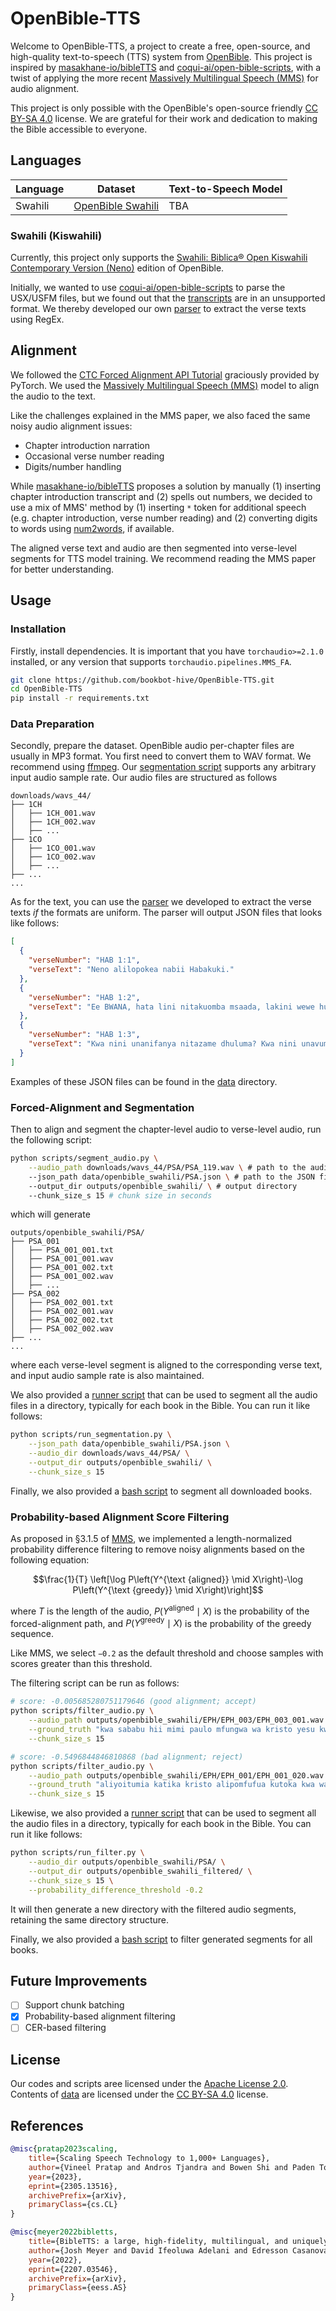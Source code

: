 # OpenBible-TTS

Welcome to OpenBible-TTS, a project to create a free, open-source, and high-quality text-to-speech (TTS) system from [OpenBible](https://open.bible/). This project is inspired by [masakhane-io/bibleTTS](https://github.com/masakhane-io/bibleTTS) and [coqui-ai/open-bible-scripts](https://github.com/coqui-ai/open-bible-scripts), with a twist of applying the more recent [Massively Multilingual Speech (MMS)](https://arxiv.org/abs/2305.13516) for audio alignment.

This project is only possible with the OpenBible's open-source friendly [CC BY-SA 4.0](https://open.bible/bibles/swahili-biblica-audio-bible/#by-sa) license. We are grateful for their work and dedication to making the Bible accessible to everyone.

## Languages

| Language | Dataset                                                                        | Text-to-Speech Model |
| -------- | ------------------------------------------------------------------------------ | -------------------- |
| Swahili  | [OpenBible Swahili](https://huggingface.co/datasets/bookbot/OpenBible_Swahili) | TBA                  |

### Swahili (Kiswahili)

Currently, this project only supports the [Swahili: Biblica® Open Kiswahili Contemporary Version (Neno)](https://open.bible/bibles/swahili-biblica-audio-bible/) edition of OpenBible.

Initially, we wanted to use [coqui-ai/open-bible-scripts](https://github.com/coqui-ai/open-bible-scripts) to parse the USX/USFM files, but we found out that the [transcripts](https://open.bible/bibles/swahili-biblica-text-bible/) are in an unsupported format. We thereby developed our own [parser](./notebooks/scrape_openbible_audio.ipynb) to extract the verse texts using RegEx.

## Alignment

We followed the [CTC Forced Alignment API Tutorial](https://pytorch.org/audio/main/tutorials/ctc_forced_alignment_api_tutorial.html) graciously provided by PyTorch. We used the [Massively Multilingual Speech (MMS)](https://arxiv.org/abs/2305.13516) model to align the audio to the text.

Like the challenges explained in the MMS paper, we also faced the same noisy audio alignment issues:

- Chapter introduction narration
- Occasional verse number reading
- Digits/number handling

While [masakhane-io/bibleTTS](https://github.com/masakhane-io/bibleTTS) proposes a solution by manually (1) inserting chapter introduction transcript and (2) spells out numbers, we decided to use a mix of MMS' method by (1) inserting `*` token for additional speech (e.g. chapter introduction, verse number reading) and (2) converting digits to words using [num2words](https://github.com/rhasspy/num2words), if available.

The aligned verse text and audio are then segmented into verse-level segments for TTS model training. We recommend reading the MMS paper for better understanding.

## Usage

### Installation

Firstly, install dependencies. It is important that you have `torchaudio>=2.1.0` installed, or any version that supports `torchaudio.pipelines.MMS_FA`.

```sh
git clone https://github.com/bookbot-hive/OpenBible-TTS.git
cd OpenBible-TTS
pip install -r requirements.txt
```

### Data Preparation

Secondly, prepare the dataset. OpenBible audio per-chapter files are usually in MP3 format. You first need to convert them to WAV format. We recommend using [ffmpeg](https://ffmpeg.org/). Our [segmentation script](./scripts/segment_audio.py) supports any arbitrary input audio sample rate. Our audio files are structured as follows

```
downloads/wavs_44/
├── 1CH
│   ├── 1CH_001.wav
│   ├── 1CH_002.wav
│   ├── ...
├── 1CO
│   ├── 1CO_001.wav
│   ├── 1CO_002.wav
│   ├── ...
├── ...
...
```

As for the text, you can use the [parser](./notebooks/scrape_openbible_audio.ipynb) we developed to extract the verse texts *if* the formats are uniform. The parser will output JSON files that looks like follows:

```json
[
  {
    "verseNumber": "HAB 1:1",
    "verseText": "Neno alilopokea nabii Habakuki."
  },
  {
    "verseNumber": "HAB 1:2",
    "verseText": "Ee BWANA, hata lini nitakuomba msaada, lakini wewe husikilizi? Au kukulilia, \u201cUdhalimu!\u201d Lakini hutaki kuokoa?"
  },
  {
    "verseNumber": "HAB 1:3",
    "verseText": "Kwa nini unanifanya nitazame dhuluma? Kwa nini unavumilia makosa? Uharibifu na udhalimu viko mbele yangu; kuna mabishano na mapambano kwa wingi."
  }
]
```

Examples of these JSON files can be found in the [data](./data/openbible_swahili/) directory.

### Forced-Alignment and Segmentation

Then to align and segment the chapter-level audio to verse-level audio, run the following script:

```sh
python scripts/segment_audio.py \
    --audio_path downloads/wavs_44/PSA/PSA_119.wav \ # path to the audio file
    --json_path data/openbible_swahili/PSA.json \ # path to the JSON file
    --output_dir outputs/openbible_swahili/ \ # output directory
    --chunk_size_s 15 # chunk size in seconds
```

which will generate

```
outputs/openbible_swahili/PSA/
├── PSA_001
│   ├── PSA_001_001.txt
│   ├── PSA_001_001.wav
│   ├── PSA_001_002.txt
│   ├── PSA_001_002.wav
│   ├── ...
├── PSA_002
│   ├── PSA_002_001.txt
│   ├── PSA_002_001.wav
│   ├── PSA_002_002.txt
│   ├── PSA_002_002.wav
├── ...
...
```

where each verse-level segment is aligned to the corresponding verse text, and input audio sample rate is also maintained.

We also provided a [runner script](./scripts/run_segmentation.py) that can be used to segment all the audio files in a directory, typically for each book in the Bible. You can run it like follows:

```sh
python scripts/run_segmentation.py \
    --json_path data/openbible_swahili/PSA.json \
    --audio_dir downloads/wavs_44/PSA/ \
    --output_dir outputs/openbible_swahili/ \
    --chunk_size_s 15
```

Finally, we also provided a [bash script](./run_segmentation.sh) to segment all downloaded books.

### Probability-based Alignment Score Filtering

As proposed in §3.1.5 of [MMS](https://arxiv.org/abs/2305.13516), we implemented a length-normalized probability difference filtering to remove noisy alignments based on the following equation:

$$\frac{1}{T} \left[\log P\left(Y^{\text {aligned}} \mid X\right)-\log P\left(Y^{\text {greedy}} \mid X\right)\right]$$

where $T$ is the length of the audio, $P\left(Y^{\text{aligned}} \mid X\right)$ is the probability of the forced-alignment path, and $P\left(Y^{\text{greedy}} \mid X\right)$ is the probability of the greedy sequence.

Like MMS, we select `−0.2` as the default threshold and choose samples with scores greater than this threshold.

The filtering script can be run as follows:

```sh
# score: -0.005685280751179646 (good alignment; accept)
python scripts/filter_audio.py \
    --audio_path outputs/openbible_swahili/EPH/EPH_003/EPH_003_001.wav \
    --ground_truth "kwa sababu hii mimi paulo mfungwa wa kristo yesu kwa ajili yenu ninyi watu wa mataifa" \
    --chunk_size_s 15

# score: -0.5496844846810868 (bad alignment; reject)
python scripts/filter_audio.py \
    --audio_path outputs/openbible_swahili/EPH/EPH_001/EPH_001_020.wav \
    --ground_truth "aliyoitumia katika kristo alipomfufua kutoka kwa wafu na akamketisha mkono wake wa kuume huko mbinguni" \
    --chunk_size_s 15
```

Likewise, we also provided a [runner script](./scripts/run_filter.py) that can be used to segment all the audio files in a directory, typically for each book in the Bible. You can run it like follows:

```sh
python scripts/run_filter.py \
    --audio_dir outputs/openbible_swahili/PSA/ \
    --output_dir outputs/openbible_swahili_filtered/ \
    --chunk_size_s 15 \
    --probability_difference_threshold -0.2
```

It will then generate a new directory with the filtered audio segments, retaining the same directory structure.

Finally, we also provided a [bash script](./run_filter.sh) to filter generated segments for all books.

## Future Improvements

- [ ] Support chunk batching
- [x] Probability-based alignment filtering
- [ ] CER-based filtering

## License

Our codes and scripts aree licensed under the [Apache License 2.0](./LICENSE). Contents of [data](./data/) are licensed under the [CC BY-SA 4.0](https://open.bible/bibles/swahili-biblica-audio-bible/#by-sa) license.

## References

```bibtex
@misc{pratap2023scaling,
    title={Scaling Speech Technology to 1,000+ Languages}, 
    author={Vineel Pratap and Andros Tjandra and Bowen Shi and Paden Tomasello and Arun Babu and Sayani Kundu and Ali Elkahky and Zhaoheng Ni and Apoorv Vyas and Maryam Fazel-Zarandi and Alexei Baevski and Yossi Adi and Xiaohui Zhang and Wei-Ning Hsu and Alexis Conneau and Michael Auli},
    year={2023},
    eprint={2305.13516},
    archivePrefix={arXiv},
    primaryClass={cs.CL}
}
```

```bibtex
@misc{meyer2022bibletts,
    title={BibleTTS: a large, high-fidelity, multilingual, and uniquely African speech corpus}, 
    author={Josh Meyer and David Ifeoluwa Adelani and Edresson Casanova and Alp Öktem and Daniel Whitenack Julian Weber and Salomon Kabongo and Elizabeth Salesky and Iroro Orife and Colin Leong and Perez Ogayo and Chris Emezue and Jonathan Mukiibi and Salomey Osei and Apelete Agbolo and Victor Akinode and Bernard Opoku and Samuel Olanrewaju and Jesujoba Alabi and Shamsuddeen Muhammad},
    year={2022},
    eprint={2207.03546},
    archivePrefix={arXiv},
    primaryClass={eess.AS}
}
```